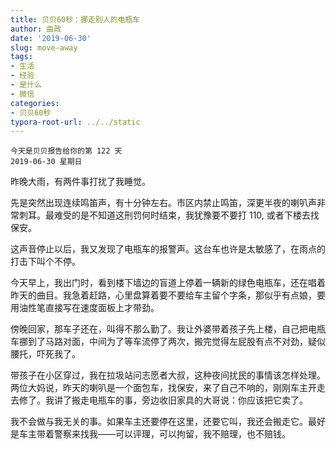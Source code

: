 ```yaml
---
title: 贝贝60秒：挪走别人的电瓶车
author: 曲政
date: '2019-06-30'
slug: move-away
tags:
- 生活
- 经验
- 是什么
- 微信
categories:
- 贝贝60秒
typora-root-url: ../../static
---
```


```
今天是贝贝报告给你的第 122 天
2019-06-30 星期日
```

昨晚大雨，有两件事打扰了我睡觉。

先是突然出现连续鸣笛声，有十分钟左右。市区内禁止鸣笛，深更半夜的喇叭声非常刺耳。最难受的是不知道这刑罚何时结束，我犹豫要不要打 110, 或者下楼去找保安。

这声音停止以后，我又发现了电瓶车的报警声。这台车也许是太敏感了，在雨点的打击下叫个不停。

今天早上，我出门时，看到楼下墙边的盲道上停着一辆新的绿色电瓶车，还在唱着昨天的曲目。我急着赶路，心里盘算着要不要给车主留个字条，那似乎有点娘，要用油性笔直接写在速度面板上才带劲。

傍晚回家，那车子还在，叫得不那么勤了。我让外婆带着孩子先上楼，自己把电瓶车挪到了马路对面，中间为了等车流停了两次，搬完觉得左屁股有点不对劲，疑似腰托，吓死我了。

带孩子在小区穿过，我在拉圾站问志愿者大叔，这种夜间扰民的事情该怎样处理。两位大妈说，昨天的喇叭是一个面包车，找保安，来了自己不响的，刚刚车主开走去修了。我讲了搬走电瓶车的事，旁边收旧家具的大哥说：你应该把它卖了。

我不会做与我无关的事。如果车主还要停在这里，还要它叫，我还会搬走它。最好是车主带着警察来找我——可以评理，可以拘留，我不赔理，也不赔钱。